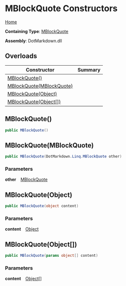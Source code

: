# MBlockQuote Constructors

[Home](../../../../README.md)

**Containing Type**: [MBlockQuote](../README.md)

**Assembly**: DotMarkdown\.dll

## Overloads

| Constructor | Summary |
| ----------- | ------- |
| [MBlockQuote()](#DotMarkdown_Linq_MBlockQuote__ctor) | |
| [MBlockQuote(MBlockQuote)](#DotMarkdown_Linq_MBlockQuote__ctor_DotMarkdown_Linq_MBlockQuote_) | |
| [MBlockQuote(Object)](#DotMarkdown_Linq_MBlockQuote__ctor_System_Object_) | |
| [MBlockQuote(Object\[\])](#DotMarkdown_Linq_MBlockQuote__ctor_System_Object___) | |

## MBlockQuote\(\) <a id="DotMarkdown_Linq_MBlockQuote__ctor"></a>

```csharp
public MBlockQuote()
```

## MBlockQuote\(MBlockQuote\) <a id="DotMarkdown_Linq_MBlockQuote__ctor_DotMarkdown_Linq_MBlockQuote_"></a>

```csharp
public MBlockQuote(DotMarkdown.Linq.MBlockQuote other)
```

### Parameters

**other** &ensp; [MBlockQuote](../README.md)

## MBlockQuote\(Object\) <a id="DotMarkdown_Linq_MBlockQuote__ctor_System_Object_"></a>

```csharp
public MBlockQuote(object content)
```

### Parameters

**content** &ensp; [Object](https://docs.microsoft.com/en-us/dotnet/api/system.object)

## MBlockQuote\(Object\[\]\) <a id="DotMarkdown_Linq_MBlockQuote__ctor_System_Object___"></a>

```csharp
public MBlockQuote(params object[] content)
```

### Parameters

**content** &ensp; [Object](https://docs.microsoft.com/en-us/dotnet/api/system.object)\[\]